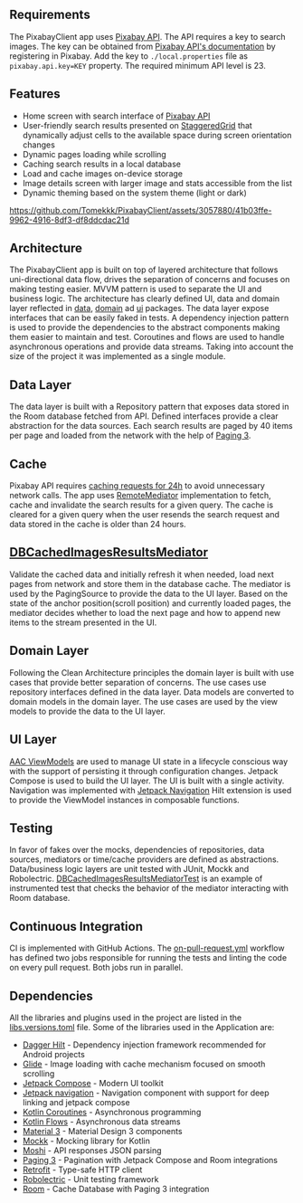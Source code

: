 ## Requirements

The PixabayClient app uses [Pixabay API](https://pixabay.com/api/docs/). The API requires a key to
search images. The key can be obtained
from [Pixabay API's documentation](https://pixabay.com/api/docs/) by registering in Pixabay. Add the
key to `./local.properties` file as `pixabay.api.key=KEY` property.
The required minimum API level is 23.

## Features

- Home screen with search interface of [Pixabay API](https://pixabay.com/api/docs/)
- User-friendly search results presented
  on [StaggeredGrid](https://developer.android.com/jetpack/compose/lists#lazy-staggered-grid)
  that dynamically adjust cells to the available space during screen orientation changes
- Dynamic pages loading while scrolling
- Caching search results in a local database
- Load and cache images on-device storage
- Image details screen with larger image and stats accessible from the list
- Dynamic theming based on the system theme (light or dark)

https://github.com/Tomekkk/PixabayClient/assets/3057880/41b03ffe-9962-4916-8df3-df8ddcdac21d

## Architecture

The PixabayClient app is built on top of layered architecture that follows uni-directional data
flow, drives the separation of concerns and focuses on making testing easier. MVVM pattern is used
to separate the UI and business logic.
The architecture has clearly defined UI, data and domain layer reflected
in [data](/app/src/main/java/com/tcode/pixabayclient/data), [domain](/app/src/main/java/com/tcode/pixabayclient/domain)
ad [ui](/app/src/main/java/com/tcode/pixabayclient/ui) packages. The data layer expose interfaces that
can be easily faked in tests. A dependency injection pattern is used to provide the dependencies to
the abstract components making them easier to maintain and test. Coroutines and flows are used to
handle asynchronous operations and provide data streams. Taking into account the size of the project it
was implemented as a single module.

## Data Layer

The data layer is built with a Repository pattern that exposes data stored in the Room database
fetched from API. Defined interfaces provide a clear abstraction for the data
sources. Each search results are paged by 40 items per page and loaded from the network
with the help
of [Paging 3](https://developer.android.com/topic/libraries/architecture/paging/v3-overview).

## Cache

Pixabay API requires [caching requests for 24h](https://pixabay.com/api/docs/#api_rate_limit) to
avoid unnecessary network calls. The app
uses [RemoteMediator](https://developer.android.com/topic/libraries/architecture/paging/v3-overview#repository)
implementation to fetch, cache and invalidate the search results for a given query. The cache is
cleared for a given query when the user resends the search request and data stored in the cache is
older than 24 hours.

## [DBCachedImagesResultsMediator](/app/src/main/java/com/tcode/pixabayclient/data/mediator/DBCachedImagesResultsMediator.kt)

Validate the cached data and initially refresh it when needed, load next pages from network and
store them in the database cache. The mediator is used by the PagingSource to provide the data to
the UI layer. Based on the state of the anchor position(scroll position) and currently loaded pages, 
the mediator decides whether to load the next page and how to append new items to the stream presented 
in the UI.

## Domain Layer

Following the Clean Architecture principles the domain layer is built with use cases that provide
better separation of concerns. The use cases use repository interfaces defined in the data layer.
Data models are converted to domain models in the domain layer. The use cases are used by the view
models to provide the data to the UI layer.

## UI Layer

[AAC ViewModels](https://developer.android.com/topic/libraries/architecture/viewmodel) are used to
manage UI state in a lifecycle conscious way with the support of persisting it through configuration
changes. Jetpack Compose is used to build the UI layer. The UI is built with a single activity.
Navigation was implemented with [Jetpack Navigation](https://developer.android.com/guide/navigation)
Hilt extension is used to provide the ViewModel instances in composable functions.

## Testing

In favor of fakes over the mocks, dependencies of repositories, data sources, mediators or
time/cache providers are defined as abstractions. Data/business logic layers are unit tested
with JUnit, Mockk and
Robolectric. [DBCachedImagesResultsMediatorTest](app/src/androidTest/java/com/tcode/pixabayclient/data/DBCachedImagesResultsMediatorTest.kt)
is an example of instrumented test that checks the behavior of the mediator interacting with Room
database.

## Continuous Integration

CI is implemented with GitHub Actions.
The [on-pull-request.yml](/.github/workflows/on-pull-request.yml) workflow has defined two jobs
responsible for running the tests and linting the code on every pull request. Both jobs run in
parallel.

## Dependencies

All the libraries and plugins used in the project are listed in
the [libs.versions.toml](/gradle/libs.versions.toml) file.
Some of the libraries used in the Application are:

- [Dagger Hilt](https://dagger.dev/hilt/) - Dependency injection framework recommended for Android
  projects
- [Glide](https://bumptech.github.io/glide/) - Image loading with cache mechanism focused on smooth
  scrolling
- [Jetpack Compose](https://developer.android.com/jetpack/compose) - Modern UI toolkit
- [Jetpack navigation](https://developer.android.com/guide/navigation) - Navigation component with
  support for deep linking and jetpack compose
- [Kotlin Coroutines](https://kotlinlang.org/docs/coroutines-overview.html) - Asynchronous
  programming
- [Kotlin Flows](https://kotlinlang.org/docs/flow.html) - Asynchronous data streams
- [Material 3](https://m3.material.io/) - Material Design 3 components
- [Mockk](https://mockk.io/) - Mocking library for Kotlin
- [Moshi](https://github.com/square/moshi) - API responses JSON parsing
- [Paging 3](https://developer.android.com/topic/libraries/architecture/paging/v3-overview) -
  Pagination with Jetpack Compose and Room integrations
- [Retrofit](https://square.github.io/retrofit/) - Type-safe HTTP client
- [Robolectric](http://robolectric.org/) - Unit testing framework
- [Room](https://developer.android.com/topic/libraries/architecture/room) - Cache Database with
  Paging 3 integration
